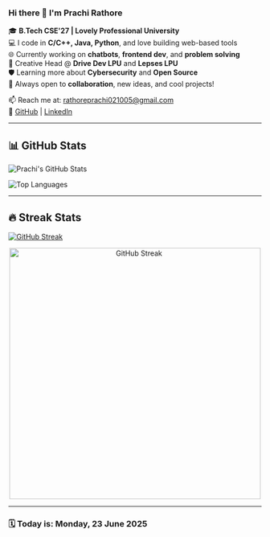 ### Hi there 👋 I'm Prachi Rathore

🎓 **B.Tech CSE'27 | Lovely Professional University**  
💻 I code in **C/C++, Java, Python**, and love building web-based tools  
🌐 Currently working on **chatbots**, **frontend dev**, and **problem solving**  
🎨 Creative Head @ **Drive Dev LPU** and **Lepses LPU**  
🛡️ Learning more about **Cybersecurity** and **Open Source**  
🤝 Always open to **collaboration**, new ideas, and cool projects!

📫 Reach me at: rathoreprachi021005@gmail.com  
🔗 [GitHub](https://github.com/rathoreprachi05) | [LinkedIn](https://www.linkedin.com/in/your-link-here/)

---

## 📊 GitHub Stats

![Prachi's GitHub Stats](https://github-readme-stats.vercel.app/api?username=rathoreprachi05&show_icons=true&theme=tokyonight)

![Top Languages](https://github-readme-stats.vercel.app/api/top-langs/?username=rathoreprachi05&layout=compact&theme=tokyonight)

---

## 🔥 Streak Stats

<!-- ✅ Option 1: Faster, Stable GitHub Streak -->
[![GitHub Streak](https://streak-stats.demolab.com?user=rathoreprachi05&theme=tokyonight&hide_border=false&date_format=M%20j%5B%2C%20Y%5D)](https://git.io/streak-stats)

<!-- 🔁 Option 2: Fallback for slow image loading -->
<p align="center">
  <img src="https://streak-stats.demolab.com?user=rathoreprachi05&theme=tokyonight&hide_border=false&date_format=M%20j%5B%2C%20Y%5D" alt="GitHub Streak" width="500"/>
</p>

---

### 🗓️ Today is: <!--date--> Monday, 23 June 2025 <!--/date-->
